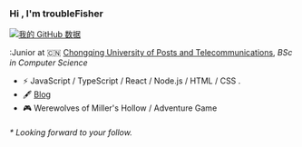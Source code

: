 ### Hi , I'm troubleFisher

[![我的 GitHub 数据](https://github-readme-stats.vercel.app/api?username=troubleFisher)]()


:Junior at 🇨🇳 [Chongqing University of Posts and Telecommunications](https://www.cqupt.edu.cn/), _BSc in Computer Science_
- ⚡ JavaScript / TypeScript / React / Node.js / HTML / CSS .
- 🖋 [Blog](https://troublefisher.github.io/)
- 🎮 Werewolves of Miller's Hollow / Adventure Game

<h6>* Looking forward to your follow.</h6>
